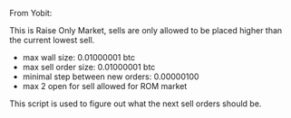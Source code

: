 From Yobit:

This is Raise Only Market, sells are only allowed to be placed higher than the current lowest sell.
- max wall size: 0.01000001 btc
- max sell order size: 0.01000001 btc
- minimal step between new orders: 0.00000100
- max 2 open for sell allowed for ROM market

This script is used to figure out what the next sell orders should be.